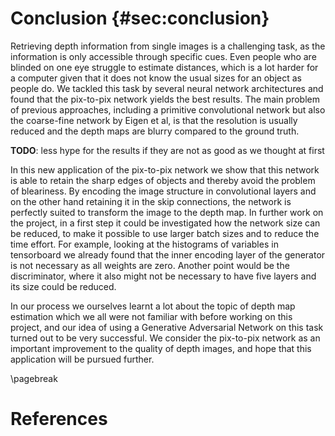 # Conclusion  {#sec:conclusion}

Retrieving depth information from single images is a challenging task, as the information is only accessible through specific cues. Even people who are blinded on one eye struggle to estimate distances, which is a lot harder for a computer given that it does not know the usual sizes for an object as people do. We tackled this task by several neural network architectures and found that the pix-to-pix network yields the best results. The main problem of previous approaches, including a primitive convolutional network but also the coarse-fine network by Eigen et al, is that the resolution is usually reduced and the depth maps are blurry compared to the ground truth.

**TODO**: less hype for the results if they are not as good as we thought at first

In this new application of the pix-to-pix network we show that this network is able to retain the sharp edges of objects and thereby avoid the problem of bleariness. By encoding the image structure in convolutional layers and on the other hand retaining it in the skip connections, the network is perfectly suited to transform the image to the depth map. In further work on the project, in a first step it could be investigated how the network size can be reduced, to make it possible to use larger batch sizes and to reduce the time effort. For example, looking at the histograms of variables in tensorboard we already found that the inner encoding layer of the generator is not necessary as all weights are zero. Another point would be the discriminator, where it also might not be necessary to have five layers and its size could be reduced.

In our process we ourselves learnt a lot about the topic of depth map estimation which we all were not familiar with before working on this project, and our idea of using a Generative Adversarial Network on this task turned out to be very successful. We consider the pix-to-pix network as an important improvement to the quality of depth images, and hope that this application will be pursued further.


\pagebreak


# References

<!-- references will be automatically inserted here -->
